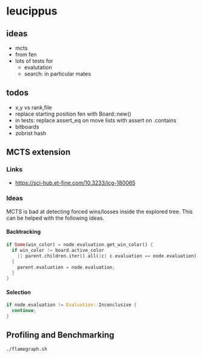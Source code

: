 # leucippus

## ideas
* mcts
* from fen
* lots of tests for
  * evalutation
  * search: in particular mates

## todos
* x,y vs rank,file
* replace starting position fen with Board::new()
* in tests: replace assert_eq on move lists with assert on .contains
* bitboards
* zobrist hash

## MCTS extension

### Links
* https://sci-hub.et-fine.com/10.3233/icg-180065

### Ideas

MCTS is bad at detecting forced wins/losses inside the explored tree. This can
be helped with the following ideas.

#### Backtracking

```rs
if Some(win_color) = node.evaluation.get_win_color() {
  if win_color != board.active_color 
    || parent.children.iter().all(|c| c.evaluation == node.evaluation)
  {
    parent.evaluation = node.evaluation;
  }
}
```

#### Selection

```rs
if node.evaluation != Evaluation::Inconclusive {
  continue;
}
```

## Profiling and Benchmarking

```sh
./flamegraph.sh
```
